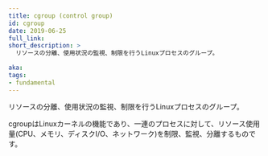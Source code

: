 ```yaml
---
title: cgroup (control group)
id: cgroup
date: 2019-06-25
full_link:
short_description: >
  リソースの分離、使用状況の監視、制限を行うLinuxプロセスのグループ。

aka:
tags:
- fundamental
---
```

リソースの分離、使用状況の監視、制限を行うLinuxプロセスのグループ。

<!--more-->

cgroupはLinuxカーネルの機能であり、一連のプロセスに対して、リソース使用量(CPU、メモリ、ディスクI/O、ネットワーク)を制限、監視、分離するものです。
